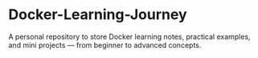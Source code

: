 # Docker-Learning-Journey
A personal repository to store Docker learning notes, practical examples, and mini projects — from beginner to advanced concepts.

